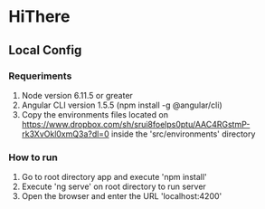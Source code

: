 # HiThere

## Local Config

### Requeriments 
1. Node version 6.11.5 or greater
2. Angular CLI version 1.5.5 (npm install -g @angular/cli)
3. Copy the environments files located on https://www.dropbox.com/sh/srui8foelps0ptu/AAC4RGstmP-rk3XvOkl0xmQ3a?dl=0 inside the 'src/environments' directory

### How to run
1. Go to root directory app and execute 'npm install'
2. Execute 'ng serve' on root directory to run server
3. Open the browser and enter the URL 'localhost:4200'


